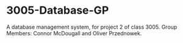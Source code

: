 # 3005-Database-GP
A database management system, for project 2 of class 3005. Group Members: Connor McDougall and Oliver Przednowek.

